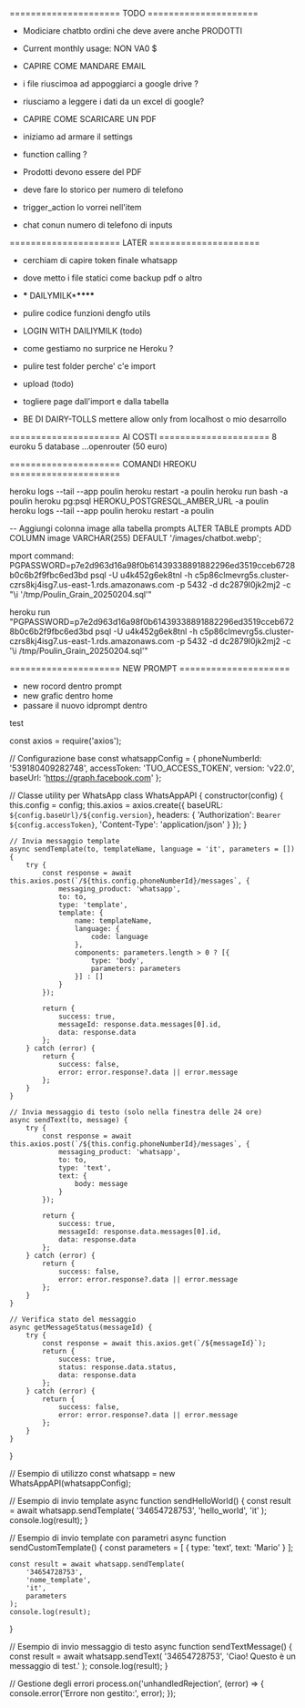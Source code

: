===================== TODO =====================

- Modiciare chatbto ordini che deve avere anche PRODOTTI

- Current monthly usage: NON VA0 $

- CAPIRE COME MANDARE EMAIL
- i file riuscimoa ad appoggiarci a google drive ?
- riusciamo a leggere i dati da un excel di google?
- CAPIRE COME SCARICARE UN PDF
- iniziamo ad armare il settings
- function calling ?
- Prodotti devono essere del PDF
- deve fare lo storico per numero di telefono
- trigger_action lo vorrei nell'item
- chat conun numero di telefono di inputs

===================== LATER =====================

- cerchiam di capire token finale whatsapp

- dove metto i file statici come backup pdf o altro

- **\*** DAILYMILK\***\*\*\*\***
- pulire codice funzioni dengfo utils
- LOGIN WITH DAILIYMILK (todo)
- come gestiamo no surprice ne Heroku ?
- pulire test folder perche' c'e import
- upload (todo)
- togliere page dall'import e dalla tabella
- BE DI DAIRY-TOLLS mettere allow only from localhost o mio desarrollo

===================== AI COSTI =====================
8 euroku
5 database
...openrouter (50 euro)

===================== COMANDI HREOKU =====================

heroku logs --tail --app poulin
heroku restart -a poulin
heroku run bash -a poulin
heroku pg:psql HEROKU_POSTGRESQL_AMBER_URL -a poulin
heroku logs --tail --app poulin heroku restart -a poulin

-- Aggiungi colonna image alla tabella prompts
ALTER TABLE prompts ADD COLUMN image VARCHAR(255) DEFAULT '/images/chatbot.webp';

mport command: PGPASSWORD=p7e2d963d16a98f0b61439338891882296ed3519cceb6728b0c6b2f9fbc6ed3bd psql -U u4k452g6ek8tnl -h c5p86clmevrg5s.cluster-czrs8kj4isg7.us-east-1.rds.amazonaws.com -p 5432 -d dc2879l0jk2mj2 -c "\i '/tmp/Poulin_Grain_20250204.sql'"

heroku run "PGPASSWORD=p7e2d963d16a98f0b61439338891882296ed3519cceb6728b0c6b2f9fbc6ed3bd psql -U u4k452g6ek8tnl -h c5p86clmevrg5s.cluster-czrs8kj4isg7.us-east-1.rds.amazonaws.com -p 5432 -d dc2879l0jk2mj2 -c '\i /tmp/Poulin_Grain_20250204.sql'"

===================== NEW PROMPT =====================

- new rocord dentro prompt
- new grafic dentro home
- passare il nuovo idprompt dentro

test

const axios = require('axios');

// Configurazione base
const whatsappConfig = {
phoneNumberId: '539180409282748',
accessToken: 'TUO_ACCESS_TOKEN',
version: 'v22.0',
baseUrl: 'https://graph.facebook.com'
};

// Classe utility per WhatsApp
class WhatsAppAPI {
constructor(config) {
this.config = config;
this.axios = axios.create({
baseURL: `${config.baseUrl}/${config.version}`,
headers: {
'Authorization': `Bearer ${config.accessToken}`,
'Content-Type': 'application/json'
}
});
}

    // Invia messaggio template
    async sendTemplate(to, templateName, language = 'it', parameters = []) {
        try {
            const response = await this.axios.post(`/${this.config.phoneNumberId}/messages`, {
                messaging_product: 'whatsapp',
                to: to,
                type: 'template',
                template: {
                    name: templateName,
                    language: {
                        code: language
                    },
                    components: parameters.length > 0 ? [{
                        type: 'body',
                        parameters: parameters
                    }] : []
                }
            });

            return {
                success: true,
                messageId: response.data.messages[0].id,
                data: response.data
            };
        } catch (error) {
            return {
                success: false,
                error: error.response?.data || error.message
            };
        }
    }

    // Invia messaggio di testo (solo nella finestra delle 24 ore)
    async sendText(to, message) {
        try {
            const response = await this.axios.post(`/${this.config.phoneNumberId}/messages`, {
                messaging_product: 'whatsapp',
                to: to,
                type: 'text',
                text: {
                    body: message
                }
            });

            return {
                success: true,
                messageId: response.data.messages[0].id,
                data: response.data
            };
        } catch (error) {
            return {
                success: false,
                error: error.response?.data || error.message
            };
        }
    }

    // Verifica stato del messaggio
    async getMessageStatus(messageId) {
        try {
            const response = await this.axios.get(`/${messageId}`);
            return {
                success: true,
                status: response.data.status,
                data: response.data
            };
        } catch (error) {
            return {
                success: false,
                error: error.response?.data || error.message
            };
        }
    }

}

// Esempio di utilizzo
const whatsapp = new WhatsAppAPI(whatsappConfig);

// Esempio di invio template
async function sendHelloWorld() {
const result = await whatsapp.sendTemplate(
'34654728753',
'hello_world',
'it'
);
console.log(result);
}

// Esempio di invio template con parametri
async function sendCustomTemplate() {
const parameters = [
{
type: 'text',
text: 'Mario'
}
];

    const result = await whatsapp.sendTemplate(
        '34654728753',
        'nome_template',
        'it',
        parameters
    );
    console.log(result);

}

// Esempio di invio messaggio di testo
async function sendTextMessage() {
const result = await whatsapp.sendText(
'34654728753',
'Ciao! Questo è un messaggio di test.'
);
console.log(result);
}

// Gestione degli errori
process.on('unhandledRejection', (error) => {
console.error('Errore non gestito:', error);
});
